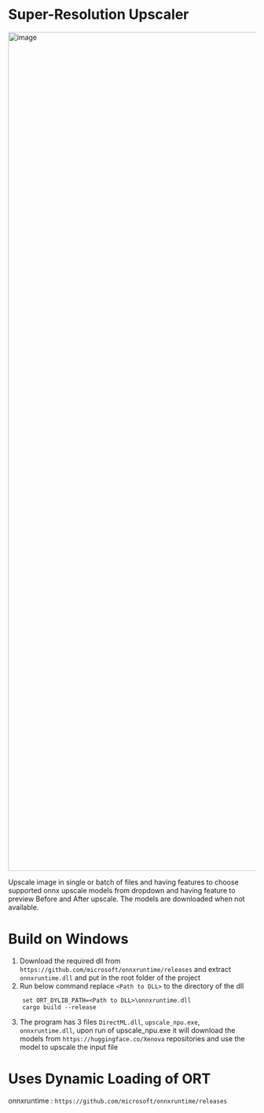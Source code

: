 # Super-Resolution Upscaler

<img width="2880" height="1704" alt="image" src="https://github.com/user-attachments/assets/aa92fe45-fa30-4276-be3e-7b724eea5510" />

Upscale image in single or batch of files and having features to choose supported onnx upscale models from dropdown and having feature to preview Before and After upscale. The models are downloaded when not available.

# Build on Windows
1. Download the required dll from `https://github.com/microsoft/onnxruntime/releases` and extract `onnxruntime.dll` and put in the root folder of the project
2. Run below command replace `<Path to DLL>` to the directory of the dll
```
    set ORT_DYLIB_PATH=<Path to DLL>\onnxruntime.dll
    cargo build --release
```
3. The program has 3 files `DirectML.dll`, `upscale_npu.exe`, `onnxruntime.dll`, upon run of upscale_npu.exe it will download the models from `https://huggingface.co/Xenova` repositories and use the model to upscale the input file

# Uses Dynamic Loading of ORT
onnxruntime : `https://github.com/microsoft/onnxruntime/releases`
